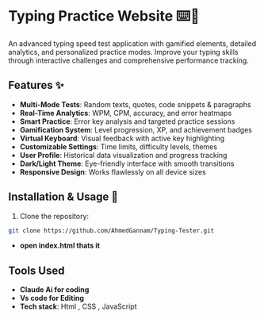 # Typing Practice Website ⌨️🚀 

An advanced typing speed test application with gamified elements, detailed analytics, and personalized practice modes. Improve your typing skills through interactive challenges and comprehensive performance tracking.

## Features ✨

- **Multi-Mode Tests**: Random texts, quotes, code snippets & paragraphs
- **Real-Time Analytics**: WPM, CPM, accuracy, and error heatmaps
- **Smart Practice**: Error key analysis and targeted practice sessions
- **Gamification System**: Level progression, XP, and achievement badges
- **Virtual Keyboard**: Visual feedback with active key highlighting
- **Customizable Settings**: Time limits, difficulty levels, themes
- **User Profile**: Historical data visualization and progress tracking
- **Dark/Light Theme**: Eye-friendly interface with smooth transitions
- **Responsive Design**: Works flawlessly on all device sizes

## Installation & Usage 🚀

1. Clone the repository:
```bash
git clone https://github.com/AhmedGannam/Typing-Tester.git
```
- **open index.html thats it**

## Tools Used
- **Claude Ai for coding**
- **Vs code for Editing**
- **Tech stack**: Html , CSS , JavaScript


